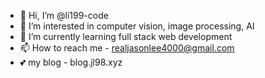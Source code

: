 - 👋 Hi, I’m @li199-code
- 👀 I’m interested in computer vision, image processing, AI
- 🌱 I’m currently learning full stack web development
- 📫 How to reach me - realjasonlee4000@gmail.com
- 💕 my blog - blog.jl98.xyz

<!---
li199-code/li199-code is a ✨ special ✨ repository because its `README.md` (this file) appears on your GitHub profile.
You can click the Preview link to take a look at your changes.
--->
